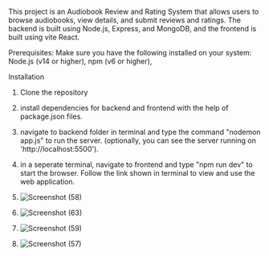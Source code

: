 This project is an Audiobook Review and Rating System that allows users to browse audiobooks, view details, and submit reviews and ratings. The backend is built using Node.js, Express, and MongoDB, and the frontend is built using vite React.

Prerequisites:
Make sure you have the following installed on your system:
Node.js (v14 or higher), 
npm (v6 or higher),

Installation
1. Clone the repository
2. install dependencies for backend and frontend with the help of package.json files.
3. navigate to backend folder in terminal and type the command "nodemon app.js" to run the server. (optionally, you can see the server running on 'http://localhost:5500').
4. in a seperate terminal, navigate to frontend and type "npm run dev" to start the browser. Follow the link shown in terminal to view and use the web application.

1. ![Screenshot (58)](https://github.com/user-attachments/assets/d409bc7a-7b23-436c-a422-926711469171)

   
2. ![Screenshot (63)](https://github.com/user-attachments/assets/067c6a1e-3385-404e-a761-19b8ad5a125e)
   
3. ![Screenshot (59)](https://github.com/user-attachments/assets/eeff5a50-9951-41fe-ab11-eab9706bdc13)
   
4. ![Screenshot (57)](https://github.com/user-attachments/assets/70b46d9f-6968-439a-8d6b-6bb9a3a9f9e6)
